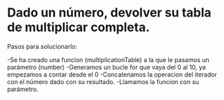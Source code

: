 # Dado un número, devolver su tabla de multiplicar completa.

Pasos para solucionarlo: 

-Se ha creado una funcion (multiplicationTable) a la que le pasamos un parámetro (number)
-Generamos un bucle for que vaya del 0 al 10, ya empezamos a contar desde el 0
-Concatenamos la operacion del iterador con el número dado con su resultado.
-Llamamos la funcion con su parámetro.
 